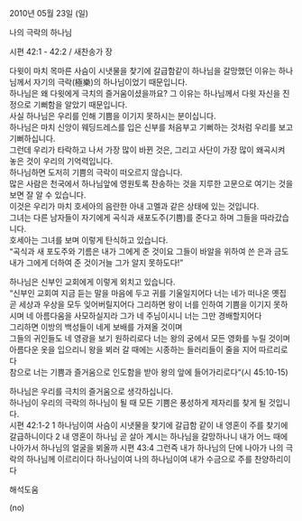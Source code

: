2010년 05월 23일 (일)

나의 극락의 하나님



시편 42:1 - 42:2 / 새찬송가  장


다윗이 마치 목마른 사슴이 시냇물을 찾기에 갈급함같이 하나님을 갈망했던 이유는 하나님께서 자기의 극락(極樂)의 하나님이었기 때문입니다.  
하나님은 왜 다윗에게 극치의 즐거움이셨을까요? 그 이유는 하나님께서 다윗 자신을 진정으로 기뻐함을 알았기 때문입니다.  
사실 하나님은 우리를 인해 기쁨을 이기지 못하시는 분이십니다.  
하나님은 마치 신앙이 웨딩드레스를 입은 신부를 처음부고 기뻐하는 것처럼 우리를 보고 기뻐하십니다.  
그런데 우리가 타락하고 나서 가장 많이 바뀐 것은, 그리고 사단이 가장 많이 왜곡시켜 놓은 것이 우리의 기억력입니다.   
하나님하면 도저히 기쁨의 극락이 떠오르지 않습니다.  
많은 사람은 천국에서 하나님앞에 영원토록 찬송하는 것을 지루한 고문으로 여기는 것을 보면 잘 알 수 있습니다.  
이것은 우리가 마치 호세아의 음란한 아내 고멜과 같은 상태에 있는 것입니다.  
그녀는 다른 남자들이 자기에게 곡식과 새포도주(기쁨)를 준다고 하며 그들을 따라갔습니다.  
호세아는 그녀를 보며 이렇게 탄식하고 있습니다.  
“곡식과 새 포도주와 기름은 내가 그에게 준 것이요 그들이 바알을 위하여 쓴 은과 금도 내가 그에게 더하여 준 것이거늘 그가 알지 못하도다!” 


하나님은 신부인 교회에게 이렇게 외치고 있습니다.  
“신부인 교회여 지금 듣는 말을 마음에 두고 귀를 기울일지어다 
너는 네가 떠나온 옛집 곧 세상과 우상을 모두 잊어버릴지어다 
그리하면 왕이 너를 인하여 기쁨을 이기지 못하시며 네 아름다움을 사모하실지라 
그가 네 주님이시니 너는 그만 경배할지어다  
그리하면 이방의 백성들이 네게 보배를 가져올 것이며  
그들의 귀인들도 네 영광을 보기 원하리로다 
너는 왕의 궁에서 모든 영화를 누릴 것이며 아름다운 옷을 입으리니 
왕을 뵈러 갈 때에는 시종하는 들러리들이 줄을 지어 따르리로다  
참으로 너는 기쁨과 즐거움으로 인도함을 받아 왕의 앞에 들어가리로다“(시 45:10-15) 

하나님은 우리를 극치의 즐거움으로 생각하십니다.    
하나님이 우리의 극락의 하나님이 될 때 모든 기쁨은 풍성하게 제자리를 찾게 될 것입니다.  
시편 42:1-2   1 하나님이여 사슴이 시냇물을 찾기에 갈급함 같이 내 영혼이 주를 찾기에 갈급하니이다  2 내 영혼이 하나님 곧 살아 계시는 하나님을 갈망하나니 내가 어느 때에 나아가서 하나님의 얼굴을 뵈올까   시편 43:4   그런즉 내가 하나님의 단에 나아가 나의 극락의 하나님께 이르리이다 하나님이여 나의 하나님이여 내가 수금으로 주를 찬양하리이다

해석도움





(no)